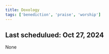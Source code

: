 ```yaml
---
title: Doxology
tags: ['benediction', 'praise', 'worship']
---
```


## Last schedulued: Oct 27, 2024          

None
